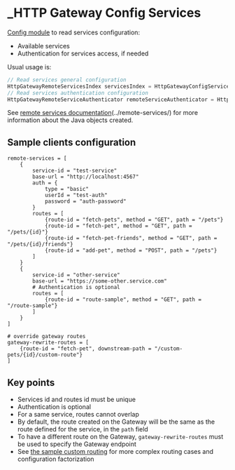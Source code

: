 _HTTP Gateway Config Services
=============================
[Config module](../config/) to read services configuration:
- Available services
- Authentication for services access, if needed

Usual usage is:
```java
// Read services general configuration
HttpGatewayRemoteServicesIndex servicesIndex = HttpGatewayConfigServices.readConfig(configLoader);
// Read services authentication configuration
HttpGatewayRemoteServiceAuthenticator remoteServiceAuthenticator = HttpGatewayConfigServicesAuth.readConfig(configLoader);
```

See [remote services documentation]()(../remote-services/) for more information about the Java objects created.

Sample clients configuration
----------------------------
```hocon
remote-services = [
    {
        service-id = "test-service"
        base-url = "http://localhost:4567"
        auth = {
            type = "basic"
            userId = "test-auth"
            password = "auth-password"
        }
        routes = [
            {route-id = "fetch-pets", method = "GET", path = "/pets"}
            {route-id = "fetch-pet", method = "GET", path = "/pets/{id}"}
            {route-id = "fetch-pet-friends", method = "GET", path = "/pets/{id}/friends"}
            {route-id = "add-pet", method = "POST", path = "/pets"}
        ]
    }
    {
        service-id = "other-service"
        base-url = "https://some-other.service.com"
        # Authentication is optional
        routes = [
            {route-id = "route-sample", method = "GET", path = "/route-sample"}
        ]
    }
]

# override gateway routes
gateway-rewrite-routes = [
    {route-id = "fetch-pet", downstream-path = "/custom-pets/{id}/custom-route"}
]
```

Key points
----------
- Services id and routes id must be unique
- Authentication is optional
- For a same service, routes cannot overlap
- By default, the route created on the Gateway will be the same as the route defined for the service, in the `path` field
- To have a different route on the Gateway, `gateway-rewrite-routes` must be used to specify the Gateway endpoint
- See [the sample custom routing](../samples#custom-routing) for more complex routing cases and configuration factorization
